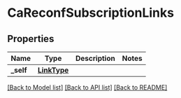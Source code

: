 # CaReconfSubscriptionLinks

## Properties
Name | Type | Description | Notes
------------ | ------------- | ------------- | -------------
**_self** | [**LinkType**](LinkType.md) |  | 

[[Back to Model list]](../README.md#documentation-for-models) [[Back to API list]](../README.md#documentation-for-api-endpoints) [[Back to README]](../README.md)

